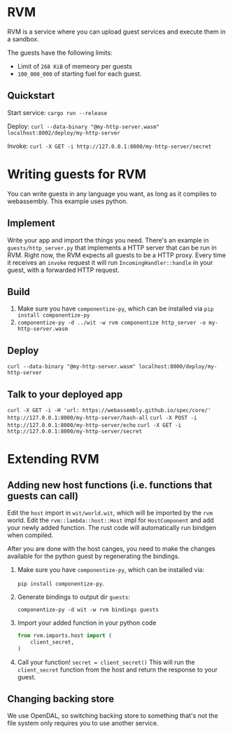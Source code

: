# RVM
RVM is a service where you can upload guest services and execute them in a sandbox.

The guests have the following limits:
* Limit of `268 KiB` of memeory per guests
* `100_000_000` of starting fuel for each guest.

## Quickstart

Start service: `cargo run --release`

Deploy: `curl --data-binary "@my-http-server.wasm" localhost:8002/deploy/my-http-server`

Invoke: `curl -X GET -i http://127.0.0.1:8000/my-http-server/secret`

# Writing guests for RVM
You can write guests in any language you want, as long as it compiles to webassembly.
This example uses python.

## Implement

Write your app and import the things you need.
There's an example in `guests/http_server.py` that implements a HTTP server that can be run in RVM.
Right now, the RVM expects all guests to be a HTTP proxy.
Every time it receives an `invoke` request it will run `IncomingHandler::handle` in your guest, with a forwarded HTTP request.

## Build
1. Make sure you have `componentize-py`, which can be installed via `pip install componentize-py`
2. `componentize-py -d ../wit -w rvm componentize http_server -o my-http-server.wasm`

## Deploy
`curl --data-binary "@my-http-server.wasm" localhost:8000/deploy/my-http-server` 

## Talk to your deployed app

`curl -X GET -i -H 'url: https://webassembly.github.io/spec/core/' http://127.0.0.1:8000/my-http-server/hash-all`
`curl -X POST -i http://127.0.0.1:8000/my-http-server/echo`
`curl -X GET -i http://127.0.0.1:8000/my-http-server/secret`

# Extending RVM

## Adding new host functions (i.e. functions that guests can call)
Edit the `host` import in `wit/world.wit`, which will be imported by the `rvm` world.
Edit the `rvm::lambda::host::Host` impl for `HostComponent` and add your newly added function.
The rust code will automatically run bindgen when compiled.

After you are done with the host canges, you need to make the changes available for the python guest by regenerating the bindings.
 1. Make sure you have `componentize-py`, which can be installed via:
    
     `pip install componentize-py`.
 2. Generate bindings to output dir `guests`:

    `componentize-py -d wit -w rvm bindings guests`
 3. Import your added function in your python code
    ```python
    from rvm.imports.host import (
        client_secret,
    )
    ```
4. Call your function! `secret = client_secret()`
   This will run the `client_secret` function from the host and return the response to your guest.

## Changing backing store
We use OpenDAL, so switching backing store to something that's not the file system only requires you to use another service.
